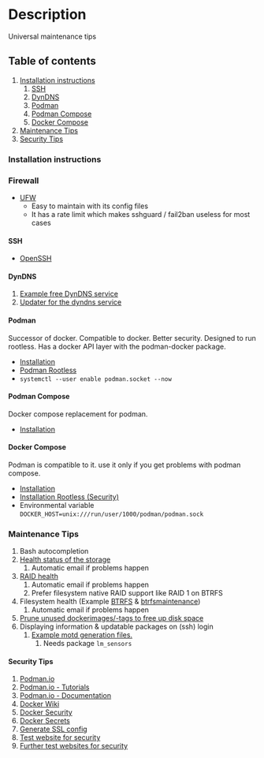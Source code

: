 # Description

Universal maintenance tips

## Table of contents

1. [Installation instructions](#installation-instructions)
    1. [SSH](#ssh)
    1. [DynDNS](#dyndns)
    1. [Podman](#podman)
    1. [Podman Compose](#podman-compose)
    1. [Docker Compose](#docker-compose)
1. [Maintenance Tips](#maintenance-tips)
1. [Security Tips](#security-tips)

### Installation instructions

### Firewall

- [UFW](https://wiki.archlinux.org/title/Uncomplicated_Firewall)
    - Easy to maintain with its config files
    - It has a rate limit which makes sshguard / fail2ban useless for most cases

#### SSH

- [OpenSSH](https://wiki.archlinux.org/title/OpenSSH)

#### DynDNS

1. [Example free DynDNS service](https://freedns.afraid.org/)
1. [Updater for the dyndns service](examples/dyndns)

#### Podman

Successor of docker. Compatible to docker. Better security. Designed to run rootless. Has a docker API layer with the
podman-docker package.

- [Installation](https://podman.io/)
- [Podman Rootless](https://github.com/containers/podman/blob/main/docs/tutorials/rootless_tutorial.md)
- `systemctl --user enable podman.socket --now`

#### Podman Compose

Docker compose replacement for podman.

- [Installation](https://github.com/containers/podman-compose)

#### Docker Compose

Podman is compatible to it. use it only if you get problems with podman compose.

- [Installation](https://docs.docker.com/compose/)
- [Installation Rootless (Security)](https://docs.docker.com/engine/security/rootless/)
- Environmental variable `DOCKER_HOST=unix:///run/user/1000/podman/podman.sock`

### Maintenance Tips

1. Bash autocompletion
2. [Health status of the storage](https://wiki.archlinux.org/title/S.M.A.R.T.)
    1. Automatic email if problems happen
3. [RAID health](https://wiki.archlinux.org/title/RAID#RAID_Maintenance)
    1. Automatic email if problems happen
    2. Prefer filesystem native RAID support like RAID 1 on BTRFS
4. Filesystem health (Example [BTRFS](https://wiki.archlinux.org/title/btrfs)
   & [btrfsmaintenance](https://aur.archlinux.org/packages/btrfsmaintenance/))
    1. Automatic email if problems happen
5. [Prune unused dockerimages/-tags to free up disk space](examples/podman/prune)
6. Displaying information & updatable packages on (ssh) login
    1. [Example motd generation files.](examples/motd)
        1. Needs package `lm_sensors`

#### Security Tips

1. [Podman.io](https://podman.io/)
1. [Podman.io - Tutorials](https://docs.podman.io/en/latest/Tutorials.html)
1. [Podman.io - Documentation](https://docs.podman.io/en/latest/)
1. [Docker Wiki](https://docs.docker.com/)
1. [Docker Security](https://docs.docker.com/engine/security/)
1. [Docker Secrets](https://docs.docker.com/engine/swarm/secrets/)
1. [Generate SSL config](https://ssl-config.mozilla.org/)
1. [Test website for security](https://www.ssllabs.com/ssltest/)
1. [Further test websites for security](https://geekflare.com/de/ssl-test-certificate/)
